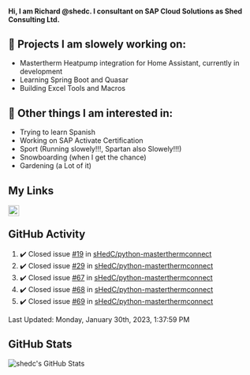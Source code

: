 #### Hi, I am Richard @shedc. I consultant on SAP Cloud Solutions as Shed Consulting Ltd.

## 👋 Projects I am slowely working on:
- Mastertherm Heatpump integration for Home Assistant, currently in development
- Learning Spring Boot and Quasar
- Building Excel Tools and Macros

## 👀 Other things I am interested in:
- Trying to learn Spanish
- Working on SAP Activate Certification
- Sport (Running slowely!!!, Spartan also Slowely!!!)
- Snowboarding (when I get the chance)
- Gardening (a Lot of it)

## My Links
[<img align="left" alt="shedc | LinkedIn" width="22px" src="https://cdn.jsdelivr.net/npm/simple-icons@v3/icons/linkedin.svg" />][linkedin]

<br/>

## GitHub Activity
<!--RECENT_ACTIVITY:start-->
1. ✔️ Closed issue [#19](https://github.com/sHedC/python-masterthermconnect/issues/19) in [sHedC/python-masterthermconnect](https://github.com/sHedC/python-masterthermconnect)
2. ✔️ Closed issue [#29](https://github.com/sHedC/python-masterthermconnect/issues/29) in [sHedC/python-masterthermconnect](https://github.com/sHedC/python-masterthermconnect)
3. ✔️ Closed issue [#67](https://github.com/sHedC/python-masterthermconnect/issues/67) in [sHedC/python-masterthermconnect](https://github.com/sHedC/python-masterthermconnect)
4. ✔️ Closed issue [#68](https://github.com/sHedC/python-masterthermconnect/issues/68) in [sHedC/python-masterthermconnect](https://github.com/sHedC/python-masterthermconnect)
5. ✔️ Closed issue [#69](https://github.com/sHedC/python-masterthermconnect/issues/69) in [sHedC/python-masterthermconnect](https://github.com/sHedC/python-masterthermconnect)
<!--RECENT_ACTIVITY:end-->
<!--RECENT_ACTIVITY:last_update-->
Last Updated: Monday, January 30th, 2023, 1:37:59 PM
<!--RECENT_ACTIVITY:last_update_end-->

## GitHub Stats
<img align="left" alt="shedc's GitHub Stats" src="https://github-readme-stats.vercel.app/api?username=shedc&show_icons=true&hide_title=true" />

[linkedin]: https://www.linkedin.com/in/richard-holmes-3314251/
